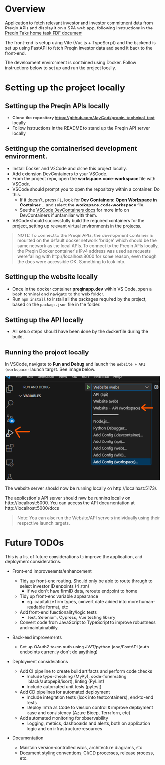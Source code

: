 # Overview
Application to fetch relevant investor and investor commitment data from Preqin APIs and display it on a SPA web app, following instructions in the [Preqin Take home task PDF document](./wiki/docs/Technical%20interview%20instructions%20and%20format.pdf)

The front-end is setup using Vite (Vue.js + TypeScript) and the backend is set up using FastAPI to fetch Preqin investor data and send it back to the front-end. 

The development environment is contained using Docker. Follow instructions below to set up and run the project locally.

# Setting up the project locally

## Setting up the Preqin APIs locally
- Clone the repository https://github.com/JayGadi/preqin-technical-test locally 
- Follow instructions in the README to stand up the Preqin API server locally

## Setting up the containerised development environment.
- Install Docker and VSCode and clone this project locally.
- Add extension DevContainers to your VSCode.
- From the project repo, open the **workspace.code-workspace** file with VSCode.
- VSCode should prompt you to open the repository within a container. Do this.
    - If it doesn't, press `F1`, look for **Dev Containers: Open Workspace in Container...** and select the **workspace.code-workspace** file.
    - See the [VSCode DevContainers docs](https://code.visualstudio.com/docs/devcontainers/containers#_quick-start-open-an-existing-folder-in-a-container) for more info on DevContainers if unfamiliar with them.
- VSCode should successfully build the required containers for the project, setting up relevant virtual environments in the projecss.

> NOTE: To connect to the Preqin APIs, the development container is mounted on the default docker network 'bridge' which should be the same network as the local APIs. To connect to the Preqin APIs locally, the Preqin Docker container's IPv4 address was used as requests were failing with http://localhost:8000 for some reason, even though the docs were accessible OK. Something to look into.

## Setting up the website locally
- Once in the docker container **preqinapp.dev** within VS Code, open a bash terminal and navigate to the **web** folder.
- Run `npm install` to install all the packages required by the project, based on the `package.json` file in the folder.

## Setting up the API locally
- All setup steps should have been done by the dockerfile during the build.

## Running the project locally
In VSCode, navigate to **Run and Debug** and launch the `Website + API (workspace)` launch target. See image below.

![Run Project Locally](./wiki/images/image.png)

The website server should now be running locally on http://localhost:5173/.

The application's API server should now be running locally on http://localhost:5000. You can access the API documentation at http://localhost:5000/docs

> Note: You can also run the Website/API servers individually using their respective launch targets.


# Future TODOs
This is a list of future considerations to improve the application, and deployment considerations.

- Front-end improveemnts/enhancement
    - Tidy up front-end routing. Should only be able to route through to select investor ID enpoints (4 atm)
        - If we don't have firmID data, reroute endpoint to home
    - Tidy up front-end variable appearance
        - eg. capitalize firm types, convert date added into more human-readable format, etc
    - Add front-end functionality/logic tests 
        - Jest, Selenium, Cypress, Vue testing library
    - Convert code from JavaScript to TypeScript to improve robustness and maintainability.

- Back-end improvements
    - Set up OAuth2 token auth using JWT/python-jose/FastAPI (auth endpoints currently don't do anything)

- Deployment considerations
    - Add CI pipeline to create build artifacts and perform code checks
        - Include type-checking (MyPy), code-formmating (black/autopep8/isort), linting (PyLint)
        - Include automated unit tests (pytest)
    - Add CD pipelines for automated deployment
        - Include integration tests (look into testcontainers), end-to-end tests
        - Deploy Infra as Code to version control & improve deployment ease and consistency (Azure Bicep, Terraforn, etc)
    - Add automated monitoring for observability
        - Logging, metrics, dashboards and alerts, both on application logic and on infrastructure resources

- Documentation 
    - Maintain version-controlled wikis, architecture diagrams, etc
    - Document styling conventions, CI/CD processes, release process, etc.









